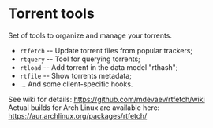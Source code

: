 Torrent tools
=======

Set of tools to organize and manage your torrents.

* `rtfetch` -- Update torrent files from popular trackers;
* `rtquery` -- Tool for querying torrents;
* `rtload` -- Add torrent in the data model "rthash";
* `rtfile` -- Show torrents metadata;
* ... And some client-specific hooks.

See wiki for details: https://github.com/mdevaev/rtfetch/wiki  
Actual builds for Arch Linux are available here: https://aur.archlinux.org/packages/rtfetch/
